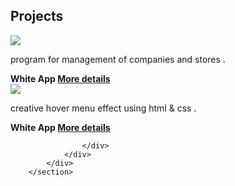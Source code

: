 <section class="Projects" id="Projects">
            <h2 class="title">Projects</h2>
            <div class="content">
                <div class="project-card">
                    <div class="project-image">
                        <img src="img/project1.png" /> 
                    </div>
                    <div class="project-info">
                        <p class="project-cat">program for  management of companies and stores .</p>
                        <strong class="project-title">
                            <span>White App</span>
                            <a href="#" class="more-details" target="_blank">More details</a>
                        </strong>
                    </div>
                </div>
                <div class="project-card">
                    <div class="project-imaage">
                        <img src="img/project2.png" /> 
                    </div>
                    <div class="project-info">
                        <p class="project-cat">creative hover menu effect using html & css  .</p>
                        <strong class="project-title">
                            <span>White App</span>
                            <a href="https://mohamedibrahim27.github.io/myproject/" class="more-details" target="_blank">More details</a>
                        </strong>

                    </div>
                </div>
            </div>
        </section>  